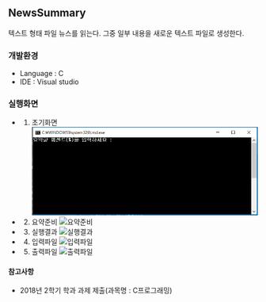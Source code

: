 ## NewsSummary
텍스트 형태 파일 뉴스를 읽는다. 그중 일부 내용을 새로운 텍스트 파일로 생성한다.

### 개발환경
* Language : C
* IDE : Visual studio

### 실행화면
* 1. 초기화면
![초기화면](./DOCS/image/1.start.png)
* 2. 요약준비
![요약준비](./NewsSummary/DOCS/image/2.summary.png)
* 3. 실행결과
![실행결과](./NewsSummary/DOCS/image/3.result.png)
* 4. 입력파일
![입력파일](./NewsSummary/DOCS/image/4.input.png)
* 5. 출력파일
![출력파일](./NewsSummary/DOCS/image/5.output.png)

#### 참고사항
* 2018년 2학기 학과 과제 제출(과목명 : C프로그래밍) 
